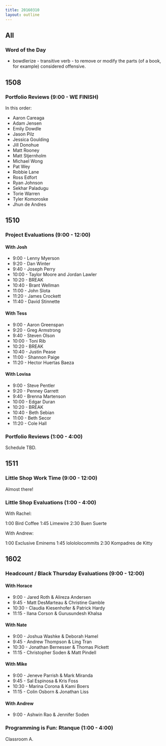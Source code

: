 ```yaml
---
title: 20160310
layout: outline
---
```


## All

### Word of the Day

* bowdlerize - transitive verb - to remove or modify the parts (of a book,
for example) considered offensive.


## 1508

### Portfolio Reviews (9:00 - WE FINISH)

In this order:

* Aaron Careaga
* Adam Jensen
* Emily Dowdle
* Jason Pilz
* Jessica Goulding
* Jill Donohue
* Matt Rooney
* Matt Stjernholm
* Michael Wong
* Pat Wey
* Robbie Lane
* Ross Edfort
* Ryan Johnson
* Sekhar Paladugu
* Torie Warren
* Tyler Komoroske
* Jhun de Andres

## 1510

### Project Evaluations (9:00 - 12:00)

#### With Josh
* 9:00 - Lenny Myerson
* 9:20 - Dan Winter
* 9:40 - Joseph Perry
* 10:00 - Taylor Moore and Jordan Lawler
* 10:20 - BREAK
* 10:40 - Brant Wellman
* 11:00 - John Slota
* 11:20 - James Crockett
* 11:40 - David Stinnette

#### With Tess
* 9:00 - Aaron Greenspan
* 9:20 - Greg Armstrong
* 9:40 - Steven Olson
* 10:00 - Toni Rib
* 10:20 - BREAK
* 10:40 - Justin Pease
* 11:00 - Shannon Paige
* 11:20 - Hector Huertas Baeza

#### With Lovisa
* 9:00 - Steve Pentler
* 9:20 - Penney Garrett
* 9:40 - Brenna Martenson
* 10:00 - Edgar Duran
* 10:20 - BREAK
* 10:40 - Beth Sebian
* 11:00 - Beth Secor
* 11:20 - Cole Hall

### Portfolio Reviews (1:00 - 4:00)

Schedule TBD.


## 1511

### Little Shop Work Time (9:00 - 12:00)

Almost there!

### Little Shop Evaluations (1:00 - 4:00)

With Rachel: 

1:00 Bird Coffee
1:45 Limewire
2:30 Buen Suerte

With Andrew:

1:00 Exclusive Eminems
1:45 lolololocommits
2:30 Kompadres de Kitty


## 1602

### Headcount / Black Thursday Evaluations (9:00 - 12:00)

#### With Horace
* 9:00 - Jared Roth & Alireza Andersen
* 9:45 - Matt DesMarteau & Christine Gamble
* 10:30 - Claudia Kiesenhofer & Patrick Hardy
* 11:15 - Ilana Corson & Gurusundesh Khalsa

#### With Nate
* 9:00 - Joshua Washke & Deborah Hamel
* 9:45 - Andrew Thompson & Ling Tran
* 10:30 - Jonathan Bernesser & Thomas Pickett
* 11:15 - Christopher Soden & Matt Pindell

#### With Mike
* 9:00 - Jeneve Parrish & Mark Miranda
* 9:45 - Sal Espinosa & Kris Foss
* 10:30 - Marina Corona & Kami Boers
* 11:15 - Colin Osborn & Jonathan Liss

#### With Andrew
* 9:00 - Ashwin Rao & Jennifer Soden

### Programming is Fun: Rtanque (1:00 - 4:00)

Classroom A.
